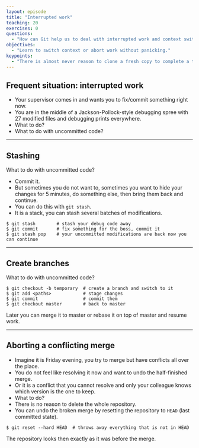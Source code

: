 ```yaml
---
layout: episode
title: "Interrupted work"
teaching: 20
exercises: 0
questions:
  - "How can Git help us to deal with interrupted work and context switching?"
objectives:
  - "Learn to switch context or abort work without panicking."
keypoints:
  - "There is almost never reason to clone a fresh copy to complete a task that you have in mind."
---
```


## Frequent situation: interrupted work

- Your supervisor comes in and wants you to fix/commit something right now.
- You are in the middle of a Jackson-Pollock-style debugging spree with 27 modified files
  and debugging prints everywhere.
- What to do?
- What to do with uncommitted code?

---

## Stashing

What to do with uncommitted code?

- Commit it.
- But sometimes you do not want to, sometimes you want to hide your changes for 5 minutes,
  do something else, then bring them back and continue.
- You can do this with `git stash`.
- It is a stack, you can stash several batches of modifications.

```shell
$ git stash        # stash your debug code away
$ git commit       # fix something for the boss, commit it
$ git stash pop    # your uncommitted modifications are back now you can continue
```

---

## Create branches

What to do with uncommitted code?

```shell
$ git checkout -b temporary  # create a branch and switch to it
$ git add <paths>            # stage changes
$ git commit                 # commit them
$ git checkout master        # back to master
```

Later you can merge it to master or rebase it on top of master and resume work.

---

## Aborting a conflicting merge

- Imagine it is Friday evening, you try to merge but have conflicts all over the place.
- You do not feel like resolving it now and want to undo the half-finished merge.
- Or it is a conflict that you cannot resolve and only your colleague knows which version is the one to keep.
- What to do?
- There is no reason to delete the whole repository.
- You can undo the broken merge by resetting the repository to `HEAD` (last committed state).

```shell
$ git reset --hard HEAD  # throws away everything that is not in HEAD
```

The repository looks then exactly as it was before the merge.
